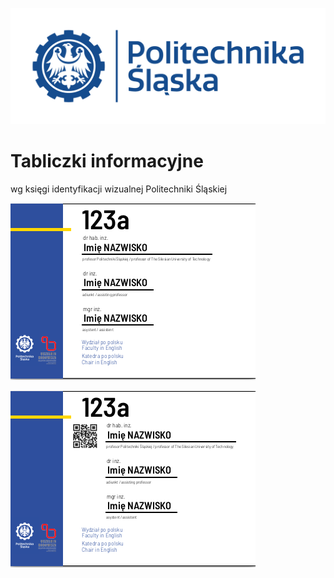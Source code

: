 ![Politechnika Śląska](politechnika_sl_logo_poziom_pl_rgb.png)

# Tabliczki informacyjne

wg księgi identyfikacji wizualnej Politechniki Śląskiej

![tabliczka A5 bez QR](graf/a5.png)

![tabliczka A5 z QR](graf/a5-qr.png)

